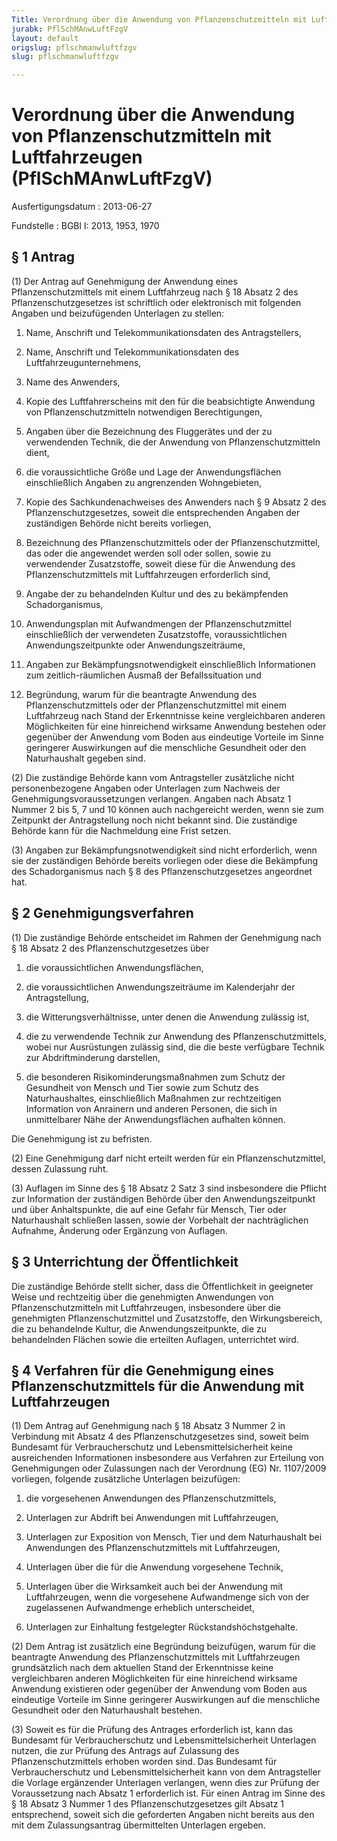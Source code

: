 ```yaml
---
Title: Verordnung über die Anwendung von Pflanzenschutzmitteln mit Luftfahrzeugen
jurabk: PflSchMAnwLuftFzgV
layout: default
origslug: pflschmanwluftfzgv
slug: pflschmanwluftfzgv

---
```


# Verordnung über die Anwendung von Pflanzenschutzmitteln mit Luftfahrzeugen (PflSchMAnwLuftFzgV)

Ausfertigungsdatum
:   2013-06-27

Fundstelle
:   BGBl I: 2013, 1953, 1970


## § 1 Antrag

(1) Der Antrag auf Genehmigung der Anwendung eines
Pflanzenschutzmittels mit einem Luftfahrzeug nach § 18 Absatz 2 des
Pflanzenschutzgesetzes ist schriftlich oder elektronisch mit folgenden
Angaben und beizufügenden Unterlagen zu stellen:

1.  Name, Anschrift und Telekommunikationsdaten des Antragstellers,


2.  Name, Anschrift und Telekommunikationsdaten des
    Luftfahrzeugunternehmens,


3.  Name des Anwenders,


4.  Kopie des Luftfahrerscheins mit den für die beabsichtigte Anwendung
    von Pflanzenschutzmitteln notwendigen Berechtigungen,


5.  Angaben über die Bezeichnung des Fluggerätes und der zu verwendenden
    Technik, die der Anwendung von Pflanzenschutzmitteln dient,


6.  die voraussichtliche Größe und Lage der Anwendungsflächen
    einschließlich Angaben zu angrenzenden Wohngebieten,


7.  Kopie des Sachkundenachweises des Anwenders nach § 9 Absatz 2 des
    Pflanzenschutzgesetzes, soweit die entsprechenden Angaben der
    zuständigen Behörde nicht bereits vorliegen,


8.  Bezeichnung des Pflanzenschutzmittels oder der Pflanzenschutzmittel,
    das oder die angewendet werden soll oder sollen, sowie zu verwendender
    Zusatzstoffe, soweit diese für die Anwendung des Pflanzenschutzmittels
    mit Luftfahrzeugen erforderlich sind,


9.  Angabe der zu behandelnden Kultur und des zu bekämpfenden
    Schadorganismus,


10. Anwendungsplan mit Aufwandmengen der Pflanzenschutzmittel
    einschließlich der verwendeten Zusatzstoffe, voraussichtlichen
    Anwendungszeitpunkte oder Anwendungszeiträume,


11. Angaben zur Bekämpfungsnotwendigkeit einschließlich Informationen zum
    zeitlich-räumlichen Ausmaß der Befallssituation und


12. Begründung, warum für die beantragte Anwendung des
    Pflanzenschutzmittels oder der Pflanzenschutzmittel mit einem
    Luftfahrzeug nach Stand der Erkenntnisse keine vergleichbaren anderen
    Möglichkeiten für eine hinreichend wirksame Anwendung bestehen oder
    gegenüber der Anwendung vom Boden aus eindeutige Vorteile im Sinne
    geringerer Auswirkungen auf die menschliche Gesundheit oder den
    Naturhaushalt gegeben sind.




(2) Die zuständige Behörde kann vom Antragsteller zusätzliche nicht
personenbezogene Angaben oder Unterlagen zum Nachweis der
Genehmigungsvoraussetzungen verlangen. Angaben nach Absatz 1 Nummer 2
bis 5, 7 und 10 können auch nachgereicht werden, wenn sie zum
Zeitpunkt der Antragstellung noch nicht bekannt sind. Die zuständige
Behörde kann für die Nachmeldung eine Frist setzen.

(3) Angaben zur Bekämpfungsnotwendigkeit sind nicht erforderlich, wenn
sie der zuständigen Behörde bereits vorliegen oder diese die
Bekämpfung des Schadorganismus nach § 8 des Pflanzenschutzgesetzes
angeordnet hat.


## § 2 Genehmigungsverfahren

(1) Die zuständige Behörde entscheidet im Rahmen der Genehmigung nach
§ 18 Absatz 2 des Pflanzenschutzgesetzes über

1.  die voraussichtlichen Anwendungsflächen,


2.  die voraussichtlichen Anwendungszeiträume im Kalenderjahr der
    Antragstellung,


3.  die Witterungsverhältnisse, unter denen die Anwendung zulässig ist,


4.  die zu verwendende Technik zur Anwendung des Pflanzenschutzmittels,
    wobei nur Ausrüstungen zulässig sind, die die beste verfügbare Technik
    zur Abdriftminderung darstellen,


5.  die besonderen Risikominderungsmaßnahmen zum Schutz der Gesundheit von
    Mensch und Tier sowie zum Schutz des Naturhaushaltes, einschließlich
    Maßnahmen zur rechtzeitigen Information von Anrainern und anderen
    Personen, die sich in unmittelbarer Nähe der Anwendungsflächen
    aufhalten können.



Die Genehmigung ist zu befristen.

(2) Eine Genehmigung darf nicht erteilt werden für ein
Pflanzenschutzmittel, dessen Zulassung ruht.

(3) Auflagen im Sinne des § 18 Absatz 2 Satz 3 sind insbesondere die
Pflicht zur Information der zuständigen Behörde über den
Anwendungszeitpunkt und über Anhaltspunkte, die auf eine Gefahr für
Mensch, Tier oder Naturhaushalt schließen lassen, sowie der Vorbehalt
der nachträglichen Aufnahme, Änderung oder Ergänzung von Auflagen.


## § 3 Unterrichtung der Öffentlichkeit

Die zuständige Behörde stellt sicher, dass die Öffentlichkeit in
geeigneter Weise und rechtzeitig über die genehmigten Anwendungen von
Pflanzenschutzmitteln mit Luftfahrzeugen, insbesondere über die
genehmigten Pflanzenschutzmittel und Zusatzstoffe, den
Wirkungsbereich, die zu behandelnde Kultur, die Anwendungszeitpunkte,
die zu behandelnden Flächen sowie die erteilten Auflagen, unterrichtet
wird.


## § 4 Verfahren für die Genehmigung eines Pflanzenschutzmittels für die Anwendung mit Luftfahrzeugen

(1) Dem Antrag auf Genehmigung nach § 18 Absatz 3 Nummer 2 in
Verbindung mit Absatz 4 des Pflanzenschutzgesetzes sind, soweit beim
Bundesamt für Verbraucherschutz und Lebensmittelsicherheit keine
ausreichenden Informationen insbesondere aus Verfahren zur Erteilung
von Genehmigungen oder Zulassungen nach der Verordnung (EG) Nr.
1107/2009 vorliegen, folgende zusätzliche Unterlagen beizufügen:

1.  die vorgesehenen Anwendungen des Pflanzenschutzmittels,


2.  Unterlagen zur Abdrift bei Anwendungen mit Luftfahrzeugen,


3.  Unterlagen zur Exposition von Mensch, Tier und dem Naturhaushalt bei
    Anwendungen des Pflanzenschutzmittels mit Luftfahrzeugen,


4.  Unterlagen über die für die Anwendung vorgesehene Technik,


5.  Unterlagen über die Wirksamkeit auch bei der Anwendung mit
    Luftfahrzeugen, wenn die vorgesehene Aufwandmenge sich von der
    zugelassenen Aufwandmenge erheblich unterscheidet,


6.  Unterlagen zur Einhaltung festgelegter Rückstandshöchstgehalte.




(2) Dem Antrag ist zusätzlich eine Begründung beizufügen, warum für
die beantragte Anwendung des Pflanzenschutzmittels mit Luftfahrzeugen
grundsätzlich nach dem aktuellen Stand der Erkenntnisse keine
vergleichbaren anderen Möglichkeiten für eine hinreichend wirksame
Anwendung existieren oder gegenüber der Anwendung vom Boden aus
eindeutige Vorteile im Sinne geringerer Auswirkungen auf die
menschliche Gesundheit oder den Naturhaushalt bestehen.

(3) Soweit es für die Prüfung des Antrages erforderlich ist, kann das
Bundesamt für Verbraucherschutz und Lebensmittelsicherheit Unterlagen
nutzen, die zur Prüfung des Antrags auf Zulassung des
Pflanzenschutzmittels erhoben worden sind. Das Bundesamt für
Verbraucherschutz und Lebensmittelsicherheit kann von dem
Antragsteller die Vorlage ergänzender Unterlagen verlangen, wenn dies
zur Prüfung der Voraussetzung nach Absatz 1 erforderlich ist. Für
einen Antrag im Sinne des § 18 Absatz 3 Nummer 1 des
Pflanzenschutzgesetzes gilt Absatz 1 entsprechend, soweit sich die
geforderten Angaben nicht bereits aus den mit dem Zulassungsantrag
übermittelten Unterlagen ergeben.

